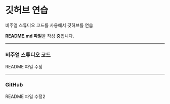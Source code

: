 # 깃허브 연습

비주얼 스튜디오 코드를 사용해서 깃허브를 연습

**README.md 파일**을 작성 중입니다.

------------
### 비주얼 스튜디오 코드

README 파일 수정

---------------

### GitHub

README 파일 수정2
